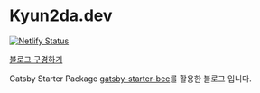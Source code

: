 # Kyun2da.dev

[![Netlify Status](https://api.netlify.com/api/v1/badges/cb9ecb37-c8c8-4d31-a69a-08c61e885e38/deploy-status)](https://app.netlify.com/sites/hopeful-lalande-c57ee0/deploys)

[블로그 구경하기](https://kyun2da.dev)

Gatsby Starter Package [gatsby-starter-bee](https://www.gatsbyjs.com/starters/JaeYeopHan/gatsby-starter-bee)를 활용한 블로그 입니다.
